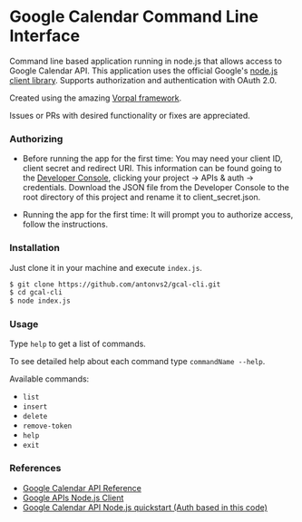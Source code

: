 # Google Calendar Command Line Interface

Command line based application running in node.js that allows access to Google Calendar API. This application uses the official Google's [node.js client library][googleapis]. Supports authorization and authentication with OAuth 2.0.

Created using the amazing [Vorpal framework][vorpal].

Issues or PRs with desired functionality or fixes are appreciated.

### Authorizing

* Before running the app for the first time: You may need your client ID, client secret and redirect URI. This information can be found going to the [Developer Console][dev-console], clicking your project → APIs & auth → credentials. Download the JSON file from the Developer Console to the root directory of this project and rename it to client_secret.json.

* Running the app for the first time: It will prompt you to authorize access, follow the instructions.

### Installation

Just clone it in your machine and execute `index.js`.

```sh
$ git clone https://github.com/antonvs2/gcal-cli.git
$ cd gcal-cli
$ node index.js
```

### Usage

Type `help` to get a list of commands.

To see detailed help about each command type `commandName --help`.

Available commands:

- `list`
- `insert`
- `delete`
- `remove-token`
- `help`
- `exit`

### References

* [Google Calendar API Reference][cal-api]
* [Google APIs Node.js Client][googleapis]
* [Google Calendar API Node.js quickstart (Auth based in this code)][quickstart]

[dev-console]: https://console.developer.google.com
[googleapis]: https://github.com/google/google-api-nodejs-client
[cal-api]: https://developers.google.com/google-apps/calendar/v3/reference/events/list
[quickstart]: https://developers.google.com/google-apps/calendar/quickstart/nodejsnodejs
[vorpal]: http://vorpal.js.org
